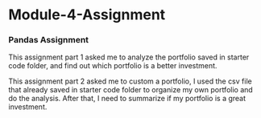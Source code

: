 # Module-4-Assignment
### Pandas Assignment

This assignment part 1 asked me to analyze the portfolio saved in starter code folder, and find out which portfolio is a better investment.

This assignment part 2 asked me to custom a portfolio, I used the csv file that already saved in starter code folder to organize my own portfolio and do the analysis.
After that, I need to summarize if my portfolio is a great investment. 

